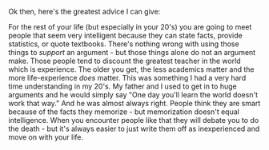  Ok then, here's the greatest advice I can give:


For the rest of your life (but especially in your 20's) you are going to meet people that seem very intelligent because they can state facts, provide statistics, or quote textbooks. There's nothing wrong with using those things to *support* an argument - but those things alone do not an argument make. Those people tend to discount the greatest teacher in the world which is experience. The older you get, the less academics matter and the more life-experience *does* matter. This was something I had a very hard time understanding in my 20's. My father and I used to get in to huge arguments and he would simply say "One day you'll learn the world doesn't work that way." And he was almost always right. People think they are smart because of the facts they memorize - but memorization doesn't equal intelligence. When you encounter people like that they will debate you to do the death - but it's always easier to just write them off as inexperienced and move on with your life. 